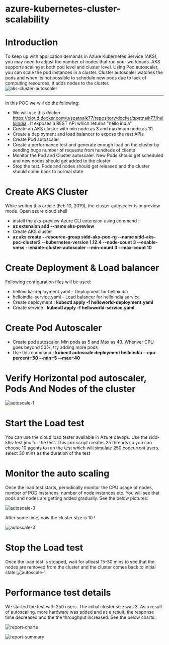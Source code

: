 # azure-kubernetes-cluster-scalability
# Introduction
To keep up with application demands in Azure Kubernetes Service (AKS), you may need to adjust the number of nodes that run your workloads. AKS supports scaling at both pod level and cluster level. Using Pod autoscaler, you can scale the pod instances in a cluster. Cluster autoscaler watches the pods and when its not possible to schedule new pods due to lack of computing resources, it adds nodes to the cluster.<br>
![aks-cluster-autoscaler](https://github.com/spatnaik77/azure-kubernetes-cluster-scalability/blob/master/diagrams/aks-cluster-autoscaler.png)
<hr>
In this POC we will do the following:

* We will use this docker - https://cloud.docker.com/u/spatnaik77/repository/docker/spatnaik77/helloindia . It exposes a REST API which returns "hello india"
* Create an AKS cluster with min node as 3 and maximum node as 10. 
* Create a deployment and load balancer to expose the rest APIs
* Create Pod autoscaler
* Create a performance test and generate enough load on the cluster by sending huge number of requests from hundreds of clients
* Monitor the Pod and Cluster autoscaler. New Pods should get scheduled and new nodes should get added to the cluster
* Stop the test. Pods and nodes should get released and the cluster should come back to normal state

# Create AKS Cluster
While writing this article (Feb 10, 2019), the cluster autoscaler is in preview mode.
Open azure cloud shell <br>
* install the aks-preview Azure CLI extension using command : <br>
* <b>az extension add --name aks-preview</b> <br>
* Create AKS cluster <br>
* <b> az aks create --resource-group sidd-aks-poc-rg --name sidd-aks-poc-cluster2 --kubernetes-version 1.12.4 --node-count 3 --enable-vmss --enable-cluster-autoscaler --min-count 3 --max-count 10 </b> <br>

# Create Deployment & Load balancer
Following configuration files will be used:
* helloindia-deployment.yaml - Deployment for helloindia
* helloindia-service.yaml - Load balancer for helloindia service
* Create deployment :   <b>kubectl apply -f helloworld-deployment.yaml</b>
* Create service : <b>kubectl apply -f helloworld-service.yaml</b>

# Create Pod Autoscaler
* Create pod autoscaler. Min pods as 5 and Max as 40. Whenver CPU goes beyond 50%, try adding more pods
* Use this command :  <b>kubectl autoscale deployment helloindia --cpu-percent=50 --min=5 --max=40 </b>

# Verify Horizontal pod autoscaler, Pods And Nodes of the cluster
![autoscale-1](https://github.com/spatnaik77/azure-kubernetes-cluster-scalability/blob/master/diagrams/autoscale-1.png)

# Start the Load test
You can use the cloud load tester available in Azure devops. Use the sidd-k8s-test.jmx for the test. This jmx script creates 25 threads so you can choose 10 agents to run the test which will simulate 250 concurrent users. select 30 mins as the duration of the test

# Monitor the auto scaling
Once the load test starts, periodically monitor the CPU usage of nodes, number of POD instances, number of node instances etc. You will see that pods and nodes are getting added gradually. See the below pictures:

![autoscale-3](https://github.com/spatnaik77/azure-kubernetes-cluster-scalability/blob/master/diagrams/autoscale-2.png)

After some time, now the cluster size is 10 ! <br>

![autoscale-3](https://github.com/spatnaik77/azure-kubernetes-cluster-scalability/blob/master/diagrams/autoscale-3.png)

# Stop the Load test
Once the load test is stopped, wait for atleast 15-30 mins to see that the nodes are removed from the cluster and the cluster comes back to initial state
![autoscale-1](https://github.com/spatnaik77/azure-kubernetes-cluster-scalability/blob/master/diagrams/autoscale-1.png)

# Performance test details
We started the test with 250 users. The initial cluster size was 3. As a result of autoscaling, more hardware was added and as a result, the response time decreased and the the throughput increased. See the below charts:

![report-charts](https://github.com/spatnaik77/azure-kubernetes-cluster-scalability/blob/master/diagrams/report-charts.png)

![report-summary](https://github.com/spatnaik77/azure-kubernetes-cluster-scalability/blob/master/diagrams/report-summary.png)
